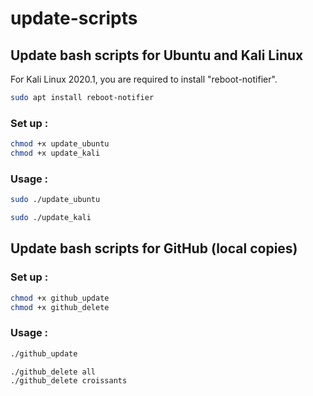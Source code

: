 # update-scripts

## Update bash scripts for Ubuntu and Kali Linux

For Kali Linux 2020.1, you are required to install "reboot-notifier".

```bash
sudo apt install reboot-notifier
```

### Set up :

```bash
chmod +x update_ubuntu
chmod +x update_kali
```

### Usage :

```bash
sudo ./update_ubuntu

sudo ./update_kali
```

## Update bash scripts for GitHub (local copies)

### Set up :

```bash
chmod +x github_update
chmod +x github_delete
```

### Usage :

```bash
./github_update

./github_delete all
./github_delete croissants
```
